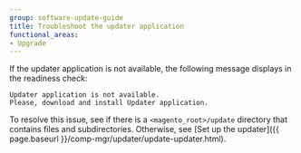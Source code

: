 ```yaml
---
group: software-update-guide
title: Troubleshoot the updater application
functional_areas:
- Upgrade
---
```


If the updater application is not available, the following message displays in the readiness check:

```terminal
Updater application is not available.
Please, download and install Updater application.
```

To resolve this issue, see if there is a `<magento_root>/update` directory that contains files and subdirectories.
Otherwise, see [Set up the updater]({{ page.baseurl }}/comp-mgr/updater/update-updater.html).
